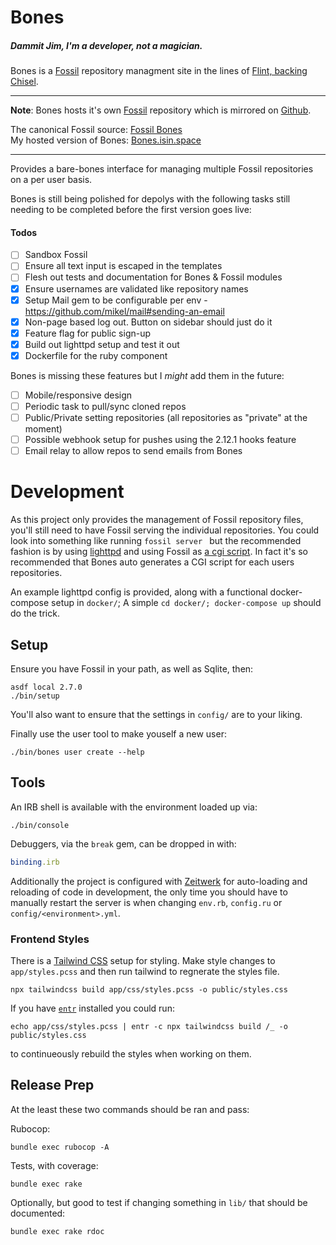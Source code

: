 # Bones
##### Dammit Jim, I'm a developer, not a magician.

Bones is a [Fossil](https://fossil-scm.org/) repository managment site in the
lines of [Flint, backing
Chisel](https://chiselapp.com/user/rkeene/repository/flint).

---

**Note**: Bones hosts it's own [Fossil](https://bones.isin.space/user/JoshAshby/repository/Bones/) repository which is mirrored on [Github](https://github.com/JoshAshby/bones).  

The canonical Fossil source: [Fossil Bones](https://bones.isin.space/user/JoshAshby/repository/Bones/)  
My hosted version of Bones: [Bones.isin.space](https://bones.isin.space)  

---

Provides a bare-bones interface for managing multiple Fossil repositories on a
per user basis.

Bones is still being polished for depolys with the following tasks still
needing to be completed before the first version goes live:

#### Todos

- [ ] Sandbox Fossil
- [ ] Ensure all text input is escaped in the templates
- [ ] Flesh out tests and documentation for Bones & Fossil modules
- [x] Ensure usernames are validated like repository names
- [x] Setup Mail gem to be configurable per env - https://github.com/mikel/mail#sending-an-email
- [x] Non-page based log out. Button on sidebar should just do it
- [x] Feature flag for public sign-up
- [x] Build out lighttpd setup and test it out
- [x] Dockerfile for the ruby component

Bones is missing these features but I *might* add them in the future:  

- [ ] Mobile/responsive design
- [ ] Periodic task to pull/sync cloned repos
- [ ] Public/Private setting repositories (all repositories as "private" at the
  moment)
- [ ] Possible webhook setup for pushes using the 2.12.1 hooks feature
- [ ] Email relay to allow repos to send emails from Bones

# Development

As this project only provides the management of Fossil repository files, you'll
still need to have Fossil serving the individual repositories. You could look
into something like running `fossil server ` but the recommended fashion is by
using [lighttpd](http://www.lighttpd.net/) and using Fossil as [a cgi
script](https://fossil-scm.org/home/doc/trunk/www/server/any/cgi.md). In fact
it's so recommended that Bones auto generates a CGI script for each users
repositories.

An example lighttpd config is provided, along with a functional docker-compose
setup in `docker/`; A simple `cd docker/; docker-compose up` should do the
trick.

## Setup

Ensure you have Fossil in your path, as well as Sqlite, then:

```shell
asdf local 2.7.0
./bin/setup
```

You'll also want to ensure that the settings in `config/` are to your liking.

Finally use the user tool to make youself a new user:

```shell
./bin/bones user create --help
```

## Tools

An IRB shell is available with the environment loaded up via:

```shell
./bin/console
```

Debuggers, via the `break` gem, can be dropped in with:

```ruby
binding.irb
```

Additionally the project is configured with
[Zeitwerk](https://github.com/fxn/zeitwerk) for auto-loading and reloading of
code in development, the only time you should have to manually restart the
server is when changing `env.rb`, `config.ru` or `config/<environment>.yml`.

### Frontend Styles

There is a [Tailwind CSS](https://tailwindcss.com/) setup for styling. Make style changes to
`app/styles.pcss` and then run tailwind to regnerate the styles file.

```shell
npx tailwindcss build app/css/styles.pcss -o public/styles.css
```

If you have [`entr`](http://eradman.com/entrproject/) installed you could run:

```shell
echo app/css/styles.pcss | entr -c npx tailwindcss build /_ -o public/styles.css
```

to continueously rebuild the styles when working on them.

## Release Prep

At the least these two commands should be ran and pass:

Rubocop:

```shell
bundle exec rubocop -A
```

Tests, with coverage:

```shell
bundle exec rake
```

Optionally, but good to test if changing something in `lib/` that should be
documented:
```shell
bundle exec rake rdoc
```
